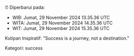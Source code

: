 ⏰ Diperbarui pada:
- WIB: Jumat, 29 November 2024 13.35.36 UTC
- WITA: Jumat, 29 November 2024 14.35.36 UTC
- WIT: Jumat, 29 November 2024 15.35.36 UTC

Kutipan Inspiratif:
"Success is a journey, not a destination."


Kategori: success


